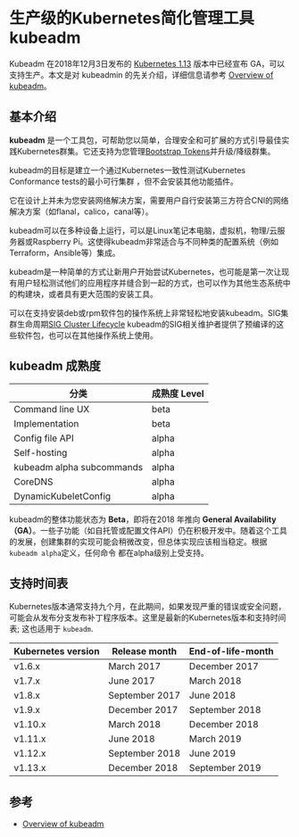 # 生产级的Kubernetes简化管理工具kubeadm

Kubeadm 在2018年12月3日发布的 [Kubernetes 1.13](https://kubernetes.io/blog/2018/12/03/kubernetes-1-13-release-announcement/) 版本中已经宣布 GA，可以支持生产。本文是对 kubeadmin 的先关介绍，详细信息请参考 [Overview of kubeadm](https://kubernetes.io/docs/reference/setup-tools/kubeadm/kubeadm/)。

## 基本介绍
**kubeadm** 是一个工具包，可帮助您以简单，合理安全和可扩展的方式引导最佳实践Kubernetes群集。它还支持为您管理[Bootstrap Tokens](https://kubernetes.io/docs/reference/access-authn-authz/bootstrap-tokens/)并升级/降级群集。

kubeadm的目标是建立一个通过Kubernetes一致性测试Kubernetes Conformance tests的最小可行集群 ，但不会安装其他功能插件。

它在设计上并未为您安装网络解决方案，需要用户自行安装第三方符合CNI的网络解决方案（如flanal，calico，canal等）。

kubeadm可以在多种设备上运行，可以是Linux笔记本电脑，虚拟机，物理/云服务器或Raspberry Pi。这使得kubeadm非常适合与不同种类的配置系统（例如Terraform，Ansible等）集成。

kubeadm是一种简单的方式让新用户开始尝试Kubernetes，也可能是第一次让现有用户轻松测试他们的应用程序并缝合到一起的方式，也可以作为其他生态系统中的构建块，或者具有更大范围的安装工具。

可以在支持安装deb或rpm软件包的操作系统上非常轻松地安装kubeadm。SIG集群生命周期[SIG Cluster Lifecycle](https://github.com/kubernetes/community/tree/master/sig-cluster-lifecycle) kubeadm的SIG相关维护者提供了预编译的这些软件包，也可以在其他操作系统上使用。

## kubeadm 成熟度

| 分类                    | 成熟度 Level |
|---------------------------|--------------- |
| Command line UX           | beta           |
| Implementation            | beta           |
| Config file API           | alpha          |
| Self-hosting              | alpha          |
| kubeadm alpha subcommands | alpha          |
| CoreDNS                   | alpha          |
| DynamicKubeletConfig      | alpha          |

kubeadm的整体功能状态为 **Beta**，即将在2018 年推向 **General Availability（GA）**。一些子功能（如自托管或配置文件API）仍在积极开发中。随着这个工具的发展，创建集群的实现可能会稍微改变，但总体实现应该相当稳定。根据`kubeadm alpha`定义，任何命令 都在alpha级别上受支持。


## 支持时间表

Kubernetes版本通常支持九个月，在此期间，如果发现严重的错误或安全问题，可能会从发布分支发布补丁程序版本。这里是最新的Kubernetes版本和支持时间表; 这也适用于 `kubeadm`.

| Kubernetes version | Release month  | End-of-life-month |
|--------------------|----------------|-------------------|
| v1.6.x             | March 2017     | December 2017     |
| v1.7.x             | June 2017      | March 2018        |
| v1.8.x             | September 2017 | June 2018         |
| v1.9.x             | December 2017  | September 2018    |
| v1.10.x            | March 2018     | December 2018     |
| v1.11.x            | June 2018      | March 2019        |
| v1.12.x            | September 2018 | June 2019         |
| v1.13.x            | December 2018  | September 2019    |

## 参考

- [Overview of kubeadm](https://kubernetes.io/docs/reference/setup-tools/kubeadm/kubeadm/)
